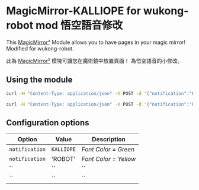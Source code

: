 # MagicMirror-KALLIOPE for wukong-robot mod 悟空語音修改

This [MagicMirror²][mm] Module allows you to have pages in your magic mirror!
Modified for wukong-robot.  

此為 [MagicMirror²][mm] 模塊可讓您在魔術鏡中放置頁面！
為悟空語音的小修改。


## Using the module

```bash
curl -H "Content-Type: application/json" -X POST -d '{"notification":"KALLIOPE", "payload": "Test1"}' http://localhost/kalliope
```

```bash
curl -H "Content-Type: application/json" -X POST -d '{"notification":"ROBOT", "payload": "Test1"}' http://localhost/kalliope
```

## Configuration options

| Option          | Value            | Description |
| --------------- | ------------------------ | --------- |
| `notification`       | `KALLIOPE` | *Font Color = Green* |
| `notification`       | 'ROBOT'    | *Font Color = Yellow* |
| ``         | ``      | `` |  |
| `` | ``              | ``                     |



[mm]: https://github.com/MichMich/MagicMirror
